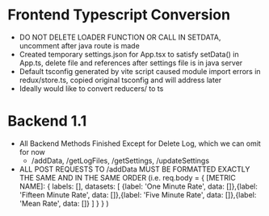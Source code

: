 # Frontend Typescript Conversion

- DO NOT DELETE LOADER FUNCTION OR CALL IN SETDATA, uncomment after java route is made
- Created temporary settings.json for App.tsx to satisfy setData() in App.ts, delete file and references after settings file is in java server
- Default tsconfig generated by vite script caused module import errors in redux/store.ts, copied original tsconfig and will address later
- Ideally would like to convert reducers/ to ts

# Backend 1.1

- All Backend Methods Finished Except for Delete Log, which we can omit for now
  - /addData, /getLogFiles, /getSettings, /updateSettings
- ALL POST REQUESTS TO /addData MUST BE FORMATTED EXACTLY THE SAME AND IN THE SAME ORDER (i.e. 
    req.body = { [METRIC NAME]: {
        labels: [],
        datasets: [
          {label: 'One Minute Rate', data: []},{label: 'Fifteen Minute Rate', data: []},{label: 'Five Minute Rate', data: []},{label: 'Mean Rate', data: []}
        ]
      }
    }
  )
